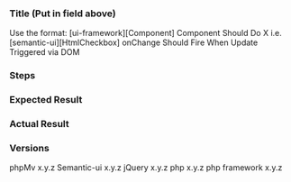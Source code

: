 ### Title (Put in field above)
Use the format: [ui-framework][Component] Component Should Do X
i.e. [semantic-ui][HtmlCheckbox] onChange Should Fire When Update Triggered via DOM

### Steps

### Expected Result

### Actual Result

### Versions
phpMv x.y.z
Semantic-ui x.y.z
jQuery x.y.z
php x.y.z
php framework x.y.z
